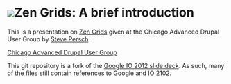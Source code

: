 

<h1><img src="images/io2012_logo.png">Zen Grids: A brief introduction</h1>

This is a presentation on [Zen Grids](http://zengrids.com) given at
the Chicago Advanced Drupal User Group by [Steve Persch](http://drupal.org/user/179805).

[Chicago Advanced Drupal User Group](http://groups.drupal.org/node/246698)

This git repository is a fork of the [Google IO 2012 slide deck](http://code.google.com/p/io-2012-slides/). 
As such, many of the files still contain references to Google and IO 2102.
